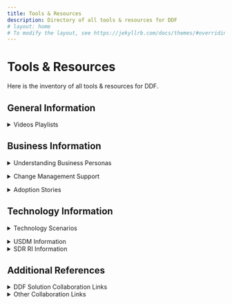 ```yaml
---
title: Tools & Resources
description: Directory of all tools & resources for DDF
# layout: home
# To modify the layout, see https://jekyllrb.com/docs/themes/#overriding-theme-defaults
---
```

# Tools & Resources
Here is the inventory of all tools & resources for DDF. 
<p></p>
<H2>General Information</H2>
<p></p>
<details>
<summary>Videos Playlists</summary>
<a target="_blank" href="https://www.youtube.com/playlist?list=PLMXS-Xt7Ou1L_vQ8xporort6tBfrcNy2W">- DDF General Information Videos</a><br>
<a target="_blank" href="https://www.youtube.com/playlist?list=PLMXS-Xt7Ou1IoMvLH8Ov7YYgAEl7MWpka">- DDF Webinar Videos</a><br>
<a target="_blank" href="https://www.youtube.com/playlist?list=PLMXS-Xt7Ou1Juda8dFZXbGY7PaGQwH6FJ">- DDF Connectathon</a><br>
<a target="_blank" href="https://www.youtube.com/playlist?list=PLMXS-Xt7Ou1KLxO6nzXWSNJ6PWtIJhGjK">- DDF Standards/Technical Videos</a><br>
</details>
<p></p>
<H2>Business Information</H2>
<p></p>
<details>
<summary>Understanding Business Personas</summary>
<a target="_blank" href="https://transcelerate.github.io/ddf-home/documents/DDF Persona Infographic 2024.pdf">- DDF Persona Infographic</a><br>
<a target="_blank" href="https://transcelerate.github.io/ddf-home/DMPersona.html">- Clinical Data Manager Persona Toolkit</a><br>
<a target="_blank" href="https://transcelerate.github.io/ddf-home/MWPersona.html">- Protocol Writer Persona Toolkit</a><br>  
<a target="_blank" href="https://transcelerate.github.io/ddf-home/ITPersona.html">- Information Technology Persona Toolkit</a><br>  
</details>
<p></p>
<details>
<summary>Change Management Support</summary>
<a target="_blank" href="https://transcelerate.github.io/ddf-home/documents/DDF Change Management journey 2024.pdf">- Change Management Journey</a><br>
<a target="_blank" href="https://transcelerate.github.io/ddf-home/documents/DDF%20Technology%20Architecture%20Scenarios%20Tool%20-%20CLEAN_FINAL.pdf">- DDF Technology Architecture Scenarios Toolkit</a><br>
<a target="_blank" href="https://transcelerate.github.io/ddf-home/documents/white_paper/DDF_Practical_Approach_to_Implementation.pdf">- Practical Approach to Implementing DDF Framework</a><br>
</details>
<p></p>  
<details>
<summary>Adoption Stories</summary>
<a target="_blank" href="https://transcelerate.github.io/ddf-home/documents/stories/DDF_Case_Study_DOSA.pdf">- Adoption Story: Digital Schedule of Activities</a><br> 
<a target="_blank" href="https://transcelerate.github.io/ddf-home/documents/stories/DDF_Case_Study_DDF_Adoption.pdf">- Adoption Story: Adoption of a Digital Data Flow</a><br>   
</details>
<p></p>
<H2>Technology Information</H2>
<p></p>
<details>
<summary>Technology Scenarios</summary>
<a target="_blank" href="https://transcelerate.github.io/ddf-home/documents/DDF%20Technology%20Architecture%20Scenarios%20Tool%20-%20CLEAN_FINAL.pdf">- DDF Technology Architecture Scenarios Toolkit</a><br>  
</details>
<p></p>
<details>
<summary>USDM Information</summary>
<a target="_blank" href="https://www.cdisc.org/ddf">- USDM Reference Architecture v4.0</a><br>
<a target="_blank" href="https://transcelerate.github.io/ddf-home/utilities.html">- Common Protocol Template to USDM Tool</a><br>  
</details>
<details>
<summary>SDR RI Information</summary>
<a target="_blank" href="https://transcelerate.github.io/ddf-home/sdr-ri-codebase-access.html">- Getting Started with the SDR RI Codebase</a><br>  
<a target="_blank" href="https://transcelerate.github.io/ddf-home/community.html">- DDF Open-Source Community</a><br>  
<a target="_blank" href="https://github.com/transcelerate/ddf-sdr-api">- SDR API GitHub Repository</a><br>
<a target="_blank" href="https://github.com/transcelerate/ddf-sdr-platform">- SDR Platform GitHub Repository</a><br>
<a target="_blank" href="https://github.com/transcelerate/ddf-sdr-ui">- SDR UI GitHub Repository</a><br>
<a target="_blank" href="https://github.com/transcelerate/ddf-sdr-support">- SDR Support GitHub Repository</a>
</details>
<H2>Additional References</H2>
<p></p>
<details>
<summary>DDF Solution Collaboration Links</summary>
<a target="_blank" href="https://transcelerate.github.io/ddf-home/scf.html">- Solutions Collaboration Forum (SCF)</a><br>
<a target="_blank" href="https://transcelerate.github.io/ddf-directory/directory/directory.html">- DDF Solutions Directory</a></a><br>
<p></p>
</details>
<details>
<summary>Other Collaboration Links</summary>
<a target="_blank" href="https://transcelerate.github.io/ddf-home/collaborations.html">- Data Standards Collaboration Overview</a><br> 
<a target="_blank" href="https://www.cdisc.org/ddf">- CDISC DDF Website</a><br>
<a target="_blank" href="https://www.ema.europa.eu/en/ich-m11-guideline-clinical-study-protocol-template-and-technical-specifications-scientific-guideline">- ICH M11</a><br>
<a target="_blank" href="https://hl7vulcan.org/">- Vulcan HL7 FHIR</a><br> 
<a target="_blank" href="https://www.transceleratebiopharmainc.com/initiatives/clinical-content-reuse/">- Clinical Content & Reuse</a><br>
</details>
